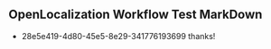 ## OpenLocalization Workflow Test MarkDown
* 28e5e419-4d80-45e5-8e29-341776193699 thanks!

<!--HONumber=Aug16_HO3-->



